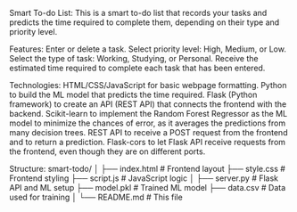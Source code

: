 Smart To-do List:
This is a smart to-do list that records your tasks and predicts the time required to complete them, depending on their type and priority level. 

Features:
Enter or delete a task.
Select priority level: High, Medium, or Low.
Select the type of task: Working, Studying, or Personal. 
Receive the estimated time required to complete each task that has been entered.

Technologies:
HTML/CSS/JavaScript for basic webpage formatting.
Python to build the ML model that predicts the time required. 
Flask (Python framework) to create an API (REST API) that connects the frontend with the backend. 
Scikit-learn to implement the Random Forest Regressor as the ML model to minimize the chances of error, as it averages the predictions from many decision trees. 
REST API to receive a POST request from the frontend and to return a prediction. 
Flask-cors to let Flask API receive requests from the frontend, even though they are on different ports. 

Structure:
smart-todo/
│
├── index.html           # Frontend layout
├── style.css            # Frontend styling
├── script.js            # JavaScript logic 
│
├── server.py            # Flask API and ML setup
├── model.pkl            # Trained ML model
├── data.csv             # Data used for training
│
└── README.md            # This file





